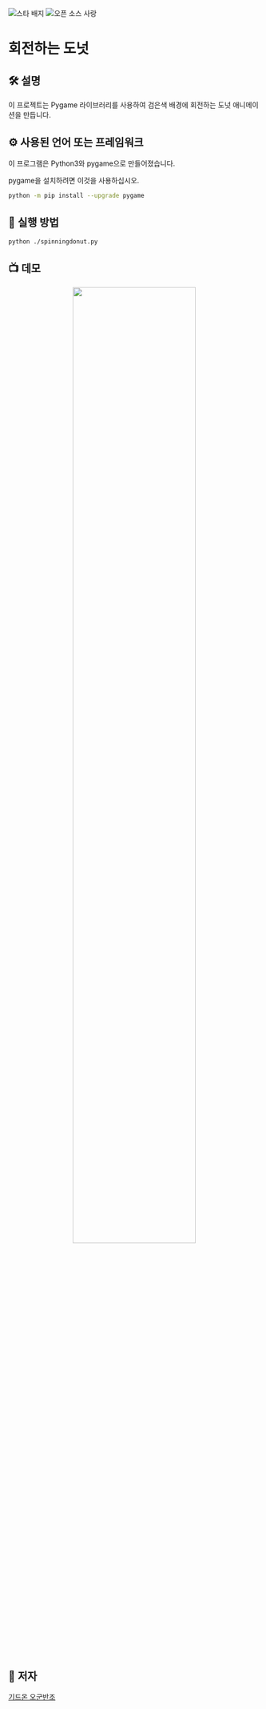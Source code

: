 <!--이 부분을 삭제하지 마십시오-->
![스타 배지](https://img.shields.io/static/v1?label=%F0%9F%8C%9F&message=If%20Useful&style=style=flat&color=BC4E99)
![오픈 소스 사랑](https://badges.frapsoft.com/os/v1/open-source.svg?v=103)

# 회전하는 도넛

## 🛠️ 설명
이 프로젝트는 Pygame 라이브러리를 사용하여 검은색 배경에 회전하는 도넛 애니메이션을 만듭니다.

## ⚙️ 사용된 언어 또는 프레임워크
이 프로그램은 Python3와 pygame으로 만들어졌습니다.

pygame을 설치하려면 이것을 사용하십시오.

```bash
python -m pip install --upgrade pygame
```

## 🌟 실행 방법
```bash
python ./spinningdonut.py
```

## 📺 데모
<p align="center">
<img src="https://github.com/ndleah/python-mini-project/blob/main/IMG/Donut.png" width=70% height=70%>

## 🤖 저자
[기드온 오군반조](https://github.com/gideon-ogunbanjo)
